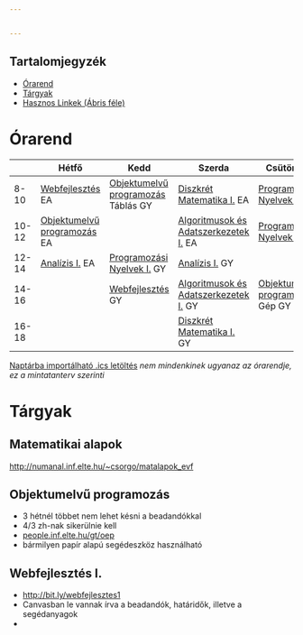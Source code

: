 ```yaml
--- 


---
```


## Tartalomjegyzék

*   [Órarend](#%C3%93rarend)
*   [Tárgyak](#t%C3%A1rgyak)
*   [Hasznos Linkek (Ábris féle)](#tov%C3%A1bbi-hasznos-linkek)

# Órarend

||Hétfő|Kedd|Szerda|Csütörtök|Péntek|
|--- |--- |--- |--- |--- |--- |
|8-10|[Webfejlesztés](#web) EA|[Objektumelvű programozás](#obj) Táblás GY|[Diszkrét Matematika I.](#dm1) EA|[Programozási Nyelvek II.](#pny2)||
|10-12|[Objektumelvű programozás](#obj) EA||[Algoritmusok és Adatszerkezetek I.](#alg) EA|[Programozási Nyelvek I.](#pny1)||
|12-14|[Analízis I.](#anal) EA|[Programozási Nyelvek I.](#pny1) GY|[Analízis I.](#anal) GY|||
|14-16||[Webfejlesztés](#web) GY|[Algoritmusok és Adatszerkezetek I.](#alg) GY|[Objektumelvű programozás](#obj) Gép GY||
|16-18|||[Diszkrét Matematika I.](#dm1) GY|||


[Naptárba importálható .ics letöltés](https://hallgato.neptun.elte.hu/cal/cal.ashx?id=00FC8D3C78B74F112038936A1904DE48E6A98272D7B270C90D129754665EC7482B061661E3833FAF.ics)
*nem mindenkinek ugyanaz az órarendje, ez a mintatanterv szerinti*

# Tárgyak

## Matematikai alapok
http://numanal.inf.elte.hu/~csorgo/matalapok_evf
## Objektumelvű programozás
- 3 hétnél többet nem lehet késni a beadandókkal  
- 4/3 zh-nak sikerülnie kell  
- [people.inf.elte.hu/gt/oep](http://people.inf.elte.hu/gt/oep)  
- bármilyen papír alapú segédeszköz használható

## Webfejlesztés I.
- http://bit.ly/webfejlesztes1
- Canvasban le vannak írva a beadandók, határidők, illetve a segédanyagok
- 
<!--stackedit_data:
eyJoaXN0b3J5IjpbLTEwMjU0MjU4ODcsMTMyMjUyODI5Nl19
-->